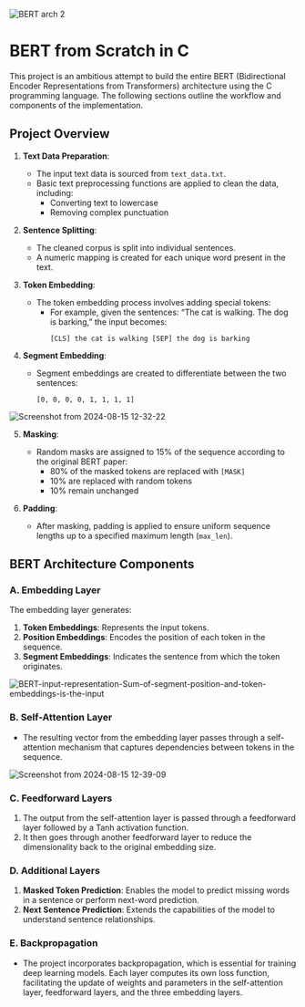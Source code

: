  ![BERT arch 2](https://github.com/user-attachments/assets/6b890804-f0ff-44c2-adec-872dc7d8f922)
 
# BERT from Scratch in C

This project is an ambitious attempt to build the entire BERT (Bidirectional Encoder Representations from Transformers) architecture using the C programming language. The following sections outline the workflow and components of the implementation.

## Project Overview

1. **Text Data Preparation**:
   - The input text data is sourced from `text_data.txt`.
   - Basic text preprocessing functions are applied to clean the data, including:
     - Converting text to lowercase
     - Removing complex punctuation

2. **Sentence Splitting**:
   - The cleaned corpus is split into individual sentences.
   - A numeric mapping is created for each unique word present in the text.

3. **Token Embedding**:
   - The token embedding process involves adding special tokens:
     - For example, given the sentences: “The cat is walking. The dog is barking,” the input becomes:
       ```
       [CLS] the cat is walking [SEP] the dog is barking
       ```

4. **Segment Embedding**:
   - Segment embeddings are created to differentiate between the two sentences:
     ```
     [0, 0, 0, 0, 1, 1, 1, 1]
     ```
     
![Screenshot from 2024-08-15 12-32-22](https://github.com/user-attachments/assets/c6d9b902-50fe-4d01-9ddf-756450fc5168)

5. **Masking**:
   - Random masks are assigned to 15% of the sequence according to the original BERT paper:
     - 80% of the masked tokens are replaced with `[MASK]`
     - 10% are replaced with random tokens
     - 10% remain unchanged

6. **Padding**:
   - After masking, padding is applied to ensure uniform sequence lengths up to a specified maximum length (`max_len`).

## BERT Architecture Components

### A. Embedding Layer
The embedding layer generates:
1. **Token Embeddings**: Represents the input tokens.
2. **Position Embeddings**: Encodes the position of each token in the sequence.
3. **Segment Embeddings**: Indicates the sentence from which the token originates.
   
![BERT-input-representation-Sum-of-segment-position-and-token-embeddings-is-the-input](https://github.com/user-attachments/assets/99ca6326-9b11-46f0-b80c-76f219624c01)

### B. Self-Attention Layer
- The resulting vector from the embedding layer passes through a self-attention mechanism that captures dependencies between tokens in the sequence.

![Screenshot from 2024-08-15 12-39-09](https://github.com/user-attachments/assets/b582f556-845a-45b0-802b-5b38738dffdb)

### C. Feedforward Layers
1. The output from the self-attention layer is passed through a feedforward layer followed by a Tanh activation function.
2. It then goes through another feedforward layer to reduce the dimensionality back to the original embedding size.

### D. Additional Layers
1. **Masked Token Prediction**: Enables the model to predict missing words in a sentence or perform next-word prediction.
2. **Next Sentence Prediction**: Extends the capabilities of the model to understand sentence relationships.

### E. Backpropagation
- The project incorporates backpropagation, which is essential for training deep learning models. Each layer computes its own loss function, facilitating the update of weights and parameters in the self-attention layer, feedforward layers, and the three embedding layers.
